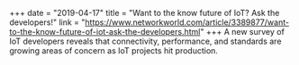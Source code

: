 +++
date = "2019-04-17"
title = "Want to the know future of IoT? Ask the developers!"
link = "https://www.networkworld.com/article/3389877/want-to-the-know-future-of-iot-ask-the-developers.html"
+++
A new survey of IoT developers reveals that connectivity, performance, and standards are growing areas of concern as IoT projects hit production.